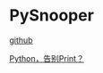 # PySnooper





[github](https://github.com/cool-RR/PySnooper)

[Python，告别Print？](https://zhuanlan.zhihu.com/p/68217206)

